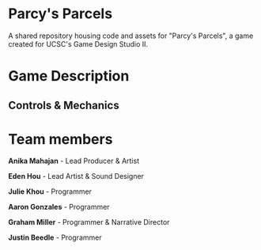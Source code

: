 # Parcy's Parcels
A shared repository housing code and assets for "Parcy's Parcels", a game created for UCSC's Game Design Studio II.

# Game Description
  
## Controls & Mechanics

# Team members
**Anika Mahajan** - Lead Producer & Artist  
  
**Eden Hou** - Lead Artist & Sound Designer  
  
**Julie Khou** - Programmer  
  
**Aaron Gonzales** - Programmer  
  
**Graham Miller** - Programmer & Narrative Director  
  
**Justin Beedle** - Programmer  
